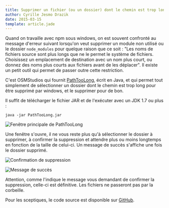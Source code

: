 ```yaml
---
title: Supprimer un fichier (ou un dossier) dont le chemin est trop long
author: Cyrille Jesmo Drazik
date: 2015-03-15
template: article.jade
---
```


Quand on travaille avec npm sous windows, on est souvent confronté au message d'erreur suivant lorsqu'on veut supprimer un module non utilisé ou le dossier `node_modules` pour quelque raison que ce soit : "Les noms de fichiers source sont plus longs que ne le permet le système de fichiers. Choisissez un emplacement de destination avec un nom plus court, ou donnez des noms plus courts aux fichiers avant de les déplacer". Il existe un petit outil qui permet de passer outre cette restriction.

<span class="more"></span>

C'est OSMStudios qui fournit [PathTooLong](http://osmstudios.net/projects/path-too-long), écrit en Java, et qui permet tout simplement de sélectionner un dossier dont le chemin est trop long pour être supprimé par windows, et le supprimer pour de bon.

Il suffit de télécharger le fichier JAR et de l'exécuter avec un JDK 1.7 ou plus :

```
java -jar PathTooLong.jar
```

![Fenêtre principale de PathTooLong](/articles/supprimer-fichier-chemin-trop-long/images/01.jpg)

Une fenêtre s'ouvre, il ne vous reste plus qu'à sélectionner le dossier à supprimer, à confirmer la suppression et attendre plus ou moins longtemps en fonction de la taille de celui-ci. Un message de succès s'affiche une fois le dossier supprimé.

![Confirmation de suppression](/articles/supprimer-fichier-chemin-trop-long/images/02.jpg)

![Message de succès](/articles/supprimer-fichier-chemin-trop-long/images/03.jpg)

Attention, comme l'indique le message vous demandant de confirmer la suppression, celle-ci est définitive. Les fichiers ne passeront pas par la corbeille.

Pour les sceptiques, le code source est disponible sur [GitHub](https://github.com/DawsonG/PathTooLong).